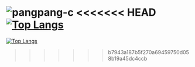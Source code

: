 ![pangpang-c](https://github-readme-stats.vercel.app/api?username=pangpang-c&show_icons=true&theme=tokyonight)
<<<<<<< HEAD
[![Top Langs](https://github-readme-stats.vercel.app/api/top-langs/?username=pangpang-c&layout=compact&langs_count=8)](https://github.com/anuraghazra/github-readme-stats)
=======

[![Top Langs](https://github-readme-stats.vercel.app/api/top-langs/?username=pangpang-c&layout=compact)](https://github.com/anuraghazra/github-readme-stats)
>>>>>>> b7943a187b5f270a69459750d058b19a45dc4ccb
